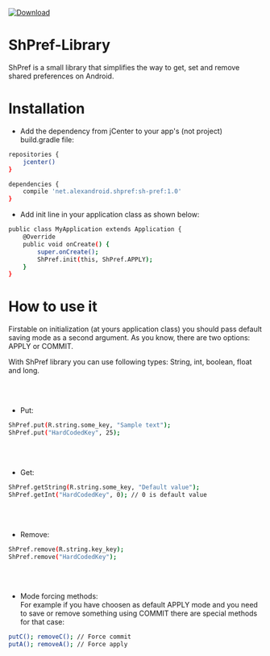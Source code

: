 [ ![Download](https://api.bintray.com/packages/pulimet/sh-pref/sh-pref/images/download.svg) ](https://bintray.com/pulimet/sh-pref/sh-pref/_latestVersion)

# ShPref-Library

ShPref is a small library that simplifies the way to get, set and remove shared preferences on Android.

# Installation

- Add the dependency from jCenter to your app's (not project) build.gradle file:

```sh
repositories {
    jcenter()
}

dependencies {
    compile 'net.alexandroid.shpref:sh-pref:1.0'
}
```


- Add init line in your application class as shown below:

```sh
public class MyApplication extends Application {
    @Override
    public void onCreate() {
        super.onCreate();
        ShPref.init(this, ShPref.APPLY);
    }
}
```


# How to use it

Firstable on initialization (at yours application class) you should pass default saving mode as a second argument. As you know, there are two options: APPLY or COMMIT. 


With ShPref library you can use following types: String, int, boolean, float and long.

 <br> <br>
- Put:
```sh
ShPref.put(R.string.some_key, "Sample text");
ShPref.put("HardCodedKey", 25);
```

 <br> <br>
- Get:
```sh
ShPref.getString(R.string.some_key, "Default value");
ShPref.getInt("HardCodedKey", 0); // 0 is default value
```

 <br> <br>
- Remove:
```sh
ShPref.remove(R.string.key_key);
ShPref.remove("HardCodedKey");
```
 <br> <br>

- Mode forcing methods: <br>
For example if you have choosen as default APPLY mode and you need to save or remove something using COMMIT there are special methods for that case:
```sh
putC(); removeC(); // Force commit
putA(); removeA(); // Force apply
```


